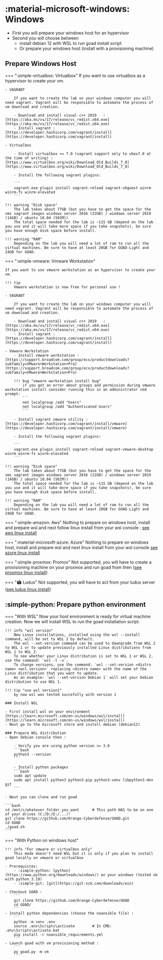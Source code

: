 # :material-microsoft-windows: Windows

- First you will prepare your windows host for an hypervisor
- Second you will choose between 
    - install debian 12 with WSL to run goad install script
    - Or prepare your windows host (install with a provisioning machine)

## Prepare Windows Host

=== ":simple-virtualbox: Virtualbox"
    If you want to use virtualbox as a hypervisor to create your vm.

    - VAGRANT

        If you want to create the lab on your windows computer you will need vagrant. Vagrant will be responsible to automate the process of vm download and creation.

        - Download and install visual c++ 2019   : [https://aka.ms/vs/17/release/vc_redist.x64.exe](https://aka.ms/vs/17/release/vc_redist.x64.exe)
        - Install vagrant : [https://developer.hashicorp.com/vagrant/install](https://developer.hashicorp.com/vagrant/install)

    - Virtualbox

        - Install virtualbox <= 7.0 (vagrant support only to vbox7.0 at the time of writing) : [https://www.virtualbox.org/wiki/Download_Old_Builds_7_0](https://www.virtualbox.org/wiki/Download_Old_Builds_7_0)

        - Install the following vagrant plugins:

        ```
        vagrant.exe plugin install vagrant-reload vagrant-vbguest winrm winrm-fs winrm-elevated
        ```

    !!! warning "Disk space"
        The lab takes about 77GB (but you have to get the space for the vms vagrant images windows server 2016 (22GB) / windows server 2019 (14GB) / ubuntu 18.04 (502M))
        The total space needed for the lab is ~115 GB (depend on the lab you use and it will take more space if you take snapshots), be sure you have enough disk space before install.

    !!! warning "RAM"
        Depending on the lab you will need a lot of ram to run all the virtual machines. Be sure to have at least 20GB for GOAD-Light and 24GB for GOAD.

=== ":simple-vmware: Vmware Workstation"

    If you want to use vmware workstation as an hypervisor to create your vm.

    !!! tip
        Vmware workstation is now free for personal use !

    - VAGRANT

        If you want to create the lab on your windows computer you will need vagrant. Vagrant will be responsible to automate the process of vm download and creation.

        - Download and install visual c++ 2019   : [https://aka.ms/vs/17/release/vc_redist.x64.exe](https://aka.ms/vs/17/release/vc_redist.x64.exe)
        - Install vagrant : [https://developer.hashicorp.com/vagrant/install](https://developer.hashicorp.com/vagrant/install)

    - Vmware Workstation
        - Install vmware workstation : [https://support.broadcom.com/group/ecx/productdownloads?subfamily=VMware+Workstation+Pro](https://support.broadcom.com/group/ecx/productdownloads?subfamily=VMware+Workstation+Pro)

        !!! bug "vmware workstation install bug"
            if you got an error about groups and permission during vmware workstation install consider running this in an administrator cmd prompt:
            ```
            net localgroup /add "Users"
            net localgroup /add "Authenticated Users"
            ```

        - Install vagrant vmware utility : [https://developer.hashicorp.com/vagrant/install/vmware](https://developer.hashicorp.com/vagrant/install/vmware)

        - Install the following vagrant plugins:

        ```
        vagrant.exe plugin install vagrant-reload vagrant-vmware-desktop winrm winrm-fs winrm-elevated
        ```

    !!! warning "Disk space"
        The lab takes about 77GB (but you have to get the space for the vms vagrant images windows server 2016 (22GB) / windows server 2019 (14GB) / ubuntu 18.04 (502M))
        The total space needed for the lab is ~115 GB (depend on the lab you use and it will take more space if you take snapshots), be sure you have enough disk space before install.

    !!! warning "RAM"
        Depending on the lab you will need a lot of ram to run all the virtual machines. Be sure to have at least 20GB for GOAD-Light and 24GB for GOAD.


=== ":simple-amazon: Aws"
    Nothing to prepare on windows host, install and prepare wsl and next follow linux install from your wsl console : [see aws linux install](linux.md/#__tabbed_1_4)

=== ":material-microsoft-azure: Azure"
    Nothing to prepare on windows host, install and prepare wsl and next linux install from your wsl console [see azure linux install](linux.md/#__tabbed_1_3)

=== ":simple-proxmox: Promox"
    Not supported, you will have to create a provisioning machine on your proxmox and run goad from then ([see proxmox linux install](linux.md/#__tabbed_1_5))

=== "🏟️  Ludus"
    Not supported, you will have to act from your ludus server ([see ludus linux install](linux.md/#__tabbed_1_6))

## :simple-python: Prepare python environment

=== "With WSL"
    Now your host environment is ready for virtual machine creation. Now we will install WSL to run the goad installation script.

    !!! info "wsl version"
        New Linux installations, installed using the wsl --install command, will be set to WSL 2 by default.
        The wsl --set-version command can be used to downgrade from WSL 2 to WSL 1 or to update previously installed Linux distributions from WSL 1 to WSL 2.
        To see whether your Linux distribution is set to WSL 1 or WSL 2, use the command: `wsl -l -v`.
        To change versions, use the command: `wsl --set-version <distro name> <wsl_version>` replacing <distro name> with the name of the Linux distribution that you want to update. 
        As an example: `wsl --set-version Debian 1` will set your Debian distribution to use WSL 1.

    !!! tip "use wsl version1"
        by now wsl was tested succefully with version 1 

    ### Install WSL

    - First install wsl on your environment [https://learn.microsoft.com/en-us/windows/wsl/install](https://learn.microsoft.com/en-us/windows/wsl/install)
    - Next go to the microsoft store and install debian (debian12)

    ### Prepare WSL distribution
    - Open debian console then :

        - Verify you are using python version >= 3.8
        ```bash
        python3 --version
        ```

        - Install python packages
        ```bash
        sudo apt update
        sudo apt install python3 python3-pip python3-venv libpython3-dev git
        ```

    - Next you can clone and run goad

    ```bash
    cd /mnt/c/whatever_folder_you_want      # This path HAS to be on one of your drives (C:/D:/E:/...)!
    git clone https://github.com/Orange-Cyberdefense/GOAD.git
    cd GOAD
    ./goad.sh
    ```

=== "With Python on windows host"

    !!! info "For vmware or virtualbox only"
        This mode doesn't need WSL but it is only if you plan to install goad locally on vmware or virtualbox

    - Prerequistes:
        - :simple-python: [python](https://www.python.org/downloads/windows/) on your windows (tested ok with python 3.10) 
        - :simple-git: [git](https://git-scm.com/downloads/win)
    
    - Checkout GOAD : 
        ```
        git clone https://github.com/Orange-Cyberdefense/GOAD
        cd GOAD/
        ```
    - Install python dependencies (choose the noansible file) : 
        ```
        python -m venv .env
        source .env\Scripts\activate        # In CMD: .env\Scripts\activate.bat
        pip install -r noansible_requirements.yml
        ```
    - Launch goad with vm provisioning method : 
        ```
        py goad.py -m vm
        ```